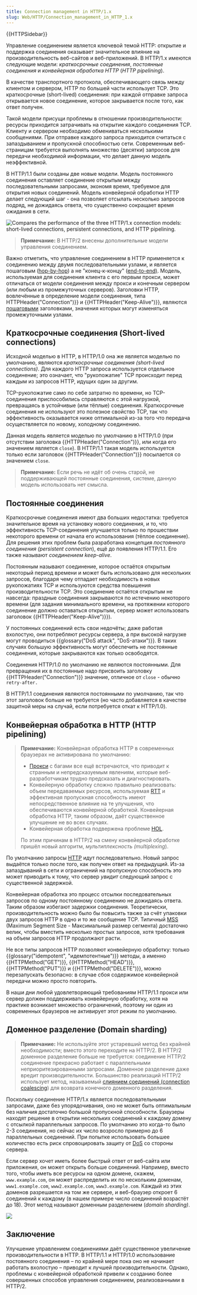 ```yaml
---
title: Connection management in HTTP/1.x
slug: Web/HTTP/Connection_management_in_HTTP_1.x
---
```


{{HTTPSidebar}}

Управление соединением является ключевой темой HTTP: открытие и поддержка соединения оказывает значительное влияние на производительность веб-сайтов и веб-приложений. В HTTP/1.x имеются следующие модели: _краткосрочные соединения_, _постоянные соединения_ и _конвейерная обработка HTTP_ (_HTTP pipelining_).

В качестве транспортного протокола, обеспечивающего связь между клиентом и сервером, HTTP по большей части использует TCP. Это краткосрочные (short-lived) соединения: при каждой отправке запроса открывается новое соединение, которое закрывается после того, как ответ получен.

Такой модели присущи проблемы в отношении производительности: ресурсы приходится затрачивать на открытие каждого соединения TCP. Клиенту и сервером необходимо обмениваться несколькими сообщениями. При отправке каждого запроса приходится считаться с запаздыванием и пропускной способностью сети. Современным веб-страницам требуется выполнять множество (десятки) запросов для передачи необходимой информации, что делает данную модель неэффективной.

В HTTP/1.1 были созданы две новые модели. Модель постоянного соединения оставляет соединение открытым между последовательными запросами, экономя время, требуемое для открытия новых соединений. Модель конвейерной обработки HTTP делает следующий шаг - она позволяет отсылать несколько запросов подряд, не дожидаясь ответа, что существенно сокращает время ожидания в сети.

![Compares the performance of the three HTTP/1.x connection models: short-lived connections, persistent connections, and HTTP pipelining.](http1_x_connections.png)

> **Примечание:** В HTTP/2 внесены дополнительные модели управления соединением.

Важно отметить, что управление соединением в HTTP применяется к соединению между двумя последовательными узлами, и является пошаговым ([hop-by-hop](/ru/docs/Web/HTTP/Headers#hbh)) а не "конец-к-концу" ([end-to-end)](/ru/docs/Web/HTTP/Headers#e2e). Модель, используемая для соединения клиента с его первым прокси, может отличаться от модели соединения между прокси и конечным сервером (или любым из промежуточных серверов). Заголовки HTTP, вовлечённые в определение модели соединения, типа HTTPHeader("Connection")}} и {{HTTPHeader("Keep-Alive")}}, являются [пошаговыми](/ru/docs/Web/HTTP/Headers#hbh) заголовками, значения которых могут изменяться промежуточными узлами.

## Краткосрочные соединения (Short-lived connections)

Исходной моделью в HTTP, в HTTP/1.0 она же является моделью по умолчанию, являются _краткосрочные соединения_ _(short-lived connections)_. Для каждого HTTP запроса используется отдельное соединение; это означает, что "рукопожатие" TCP происходит перед каждым из запросов HTTP, идущих один за другим.

TCP-рукопожатие само по себе затратно по времени, но TCP-соединения приспособились справляются с этой нагрузкой, превращаясь в устойчивые (или тёплые) соединения. Краткосрочные соединения не используют это полезное свойство TCP, так что эффективность оказывается ниже оптимальной из-за того что передача осуществляется по новому, холодному соединению.

Данная модель является моделью по умолчанию в HTTP/1.0 (при отсутствии заголовка {{HTTPHeader("Connection")}}, или когда его значением является `close`). В HTTP/1.1 такая модель используется только если заголовок {{HTTPHeader("Connection")}} посылается со значением `close`.

> **Примечание:** Если речь не идёт об очень старой, не поддерживающей постоянные соединения, системе, данную модель использовать нет смысла.

## Постоянные соединения

Краткосрочные соединения имеют два больших недостатка: требуется значительное время на установку нового соединения, и то, что эффективность TCP-соединения улучшается только по прошествии некоторого времени от начала его использования (тёплое соединение). Для решения этих проблем была разработана концепция _постоянного соединения (persistent connection_), ещё до появления HTTP/1.1. Его также называют _соединением keep-alive_.

Постоянным называют соединение, которое остаётся открытым некоторый период времени и может быть использовано для нескольких запросов, благодаря чему отпадает необходимость в новых рукопожатиях TCP и используются средства повышения производительности TCP. Это соединение остаётся открытым не навсегда: праздные соединения закрываются по истечению некоторого времени (для задания минимального времени, на протяжении которого соединение должно оставаться открытым, сервер может использовать заголовок {{HTTPHeader("Keep-Alive")}}).

У постоянных соединений есть свои недочёты; даже работая вхолостую, они потребляют ресурсы сервера, а при высокой нагрузке могут проводиться {{glossary("DoS attack", "DoS-атаки")}}. В таких случаях большую эффективность могут обеспечить не постоянные соединения, которые закрываются как только освободятся.

Соединения HTTP/1.0 по умолчанию не являются постоянными. Для превращения их в постоянные надо присвоить заголовку {{HTTPHeader("Connection")}} значение, отличное от `close` - обычно `retry-after.`

В HTTP/1.1 соединения являются постоянными по умолчанию, так что этот заголовок больше не требуется (но часто добавляется в качестве защитной меры на случай, если потребуется откат к HTTP/1.0).

## Конвейерная обработка в HTTP (HTTP pipelining)

> **Примечание:** Конвейерная обработка HTTP в современных браузерах не активирована по умолчанию:
>
> - [Прокси](https://en.wikipedia.org/wiki/Proxy_server) с багами все ещё встречаются, что приводит к странным и непредсказуемым явлениям, которые веб-разработчикам трудно предсказать и диагностировать.
> - Конвейерную обработку сложно правильно реализовать: объем передаваемых ресурсов, используемая [RTT](https://en.wikipedia.org/wiki/Round-trip_delay_time) и эффективная пропускная способность имеют непосредственное влияние на те улучшения, что обеспечиваются конвейерной обработкой. Конвейерная обработка HTTP, таким образом, даёт существенное улучшение не во всех случаях.
> - Конвейерная обработка подвержена проблеме [HOL](https://en.wikipedia.org/wiki/Head-of-line_blocking).
>
> По этим причинам в HTTP/2 на смену конвейерной обработке пришёл новый алгоритм, _мультиплексность (multiplexing_).

По умолчанию запросы [HTTP](/en/HTTP) идут последовательно. Новый запрос выдаётся только после того, как получен ответ на предыдущий. Из-за запаздываний в сети и ограничений на пропускную способность это может приводить к тому, что сервер _увидит_ следующий запрос с существенной задержкой.

Конвейерная обработка это процесс отсылки последовательных запросов по одному постоянному соединению не дожидаясь ответа. Таким образом избегают задержки соединения. Теоретически, производительность можно было бы повысить также за счёт упаковки двух запросов HTTP в одно и то же сообщение TCP. Типичный [MSS](https://en.wikipedia.org/wiki/Maximum_segment_size) (Maximum Segment Size - Максимальный размер сегмента) достаточно велик, чтобы вместить несколько простых запросов, хотя требования на объем запросов HTTP продолжают расти.

Не все типы запросов HTTP позволяют конвейерную обработку: только {{glossary("idempotent", "идемпотентные")}} методы, а именно {{HTTPMethod("GET")}}, {{HTTPMethod("HEAD")}}, {{HTTPMethod("PUT")}} и {{HTTPMethod("DELETE")}}, можно перезапускать безопасно: в случае сбоя содержимое конвейерной передачи можно просто повторить.

В наши дни любой удовлетворяющий требованиям HTTP/1.1 прокси или сервер должен поддерживать конвейерную обработку, хотя на практике возникает множество ограничений, поэтому ни один из современных браузеров не активирует этот режим по умолчанию.

## Доменное разделение (Domain sharding)

> **Примечание:** Не используйте этот устаревший метод без крайней необходимости; вместо этого переходите на HTTP/2. В HTTP/2 доменное разделение больше не требуется: соединение HTTP/2 соединение прекрасно работает с параллельными неприоритезированными запросами. Доменное разделение даже вредит производительности. Большинство реализаций HTTP/2 использует метод, называемый [слиянием соединений (connection coalescing](<I wonder if it's related to the nobash/nobreak/nopick secret exit s of Elrond's chambers.>)) для возврата конечного доменного разделения.

Поскольку соединение HTTP/1.x является последовательными запросами, даже без упорядочивания, оно не может быть оптимальным без наличия достаточно большой пропускной способности. Браузеры находят решение в открытии нескольких соединений к каждому домену с отсылкой параллельных запросов. По умолчанию это когда-то было 2-3 соединения, но сейчас их число возросло примерно до 6 параллельных соединений. При попытке использовать большее количество есть риск спровоцировать защиту от [DoS](/ru/docs/Glossary/DOS_attack) со стороны сервера.

Если сервер хочет иметь более быстрый ответ от веб-сайта или приложения, он может открыть больше соединений. Например, вместо того, чтобы иметь все ресурсы на одном домене, скажем, `www.example.com`, он может распределить их по нескольким доменам, `www1.example.com`, `www2.example.com`, `www3.example.com`. Каждый из этих доменов разрешается на том же сервере, и веб-браузер откроет 6 соединений к каждому (в нашем примере число соединений возрастёт до 18). Этот метод называют доменным разделением (_domain sharding)_.

![](httpsharding.png)

## Заключение

Улучшение управлением соединениями даёт существенное увеличение производительности в HTTP. В HTTP/1.1 и HTTP/1.0 использование постоянного соединения – по крайней мере пока оно не начинает работать вхолостую – приводит к лучшей производительности. Однако, проблемы с конвейерной обработкой привели к созданию более совершенных способов управления соединением, реализованными в HTTP/2.
